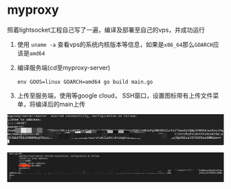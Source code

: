 # myproxy
照着lightsocket工程自己写了一遍，编译及部署至自己的vps，并成功运行

1. 使用 `uname -a` 查看vps的系统内核版本等信息，如果是`x86_64`那么`GOARCH`应该是`amd64`

2. 编译服务端(cd至myproxy-server)

   `env GOOS=linux GOARCH=amd64 go build main.go`

3. 上传至服务端，使用等google cloud， SSH窗口，设置图标带有上传文件菜单，将编译后的main上传

![local-start](https://github.com/elo5/myproxy/blob/main/assets/server-started.png)

![local-start](https://github.com/elo5/myproxy/blob/main/assets/local-started.png)